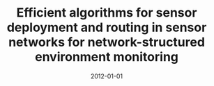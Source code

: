 ---
title: "Efficient algorithms for sensor deployment and routing in sensor networks for network-structured environment monitoring"
collection: publications
permalink: /publication/2012-01-01-Efficient-algorithms-for-sensor-deployment-and-routing-in-sensor-networks-for-network-structured-environment-monitoring
pubtype: conference
date: 2012-01-01
venue: 'In the proceedings of 2012 Proceedings IEEE INFOCOM'
authors:  Shuguang Xiong,  Lei Yu,  Haiying Shen,  Chen Wang,  Wei Lu
citation: ' Shuguang Xiong,  Lei Yu,  Haiying Shen,  Chen Wang,  Wei Lu, &quot;Efficient algorithms for sensor deployment and routing in sensor networks for network-structured environment monitoring.&quot; In the proceedings of 2012 Proceedings IEEE INFOCOM, 2012.'
---